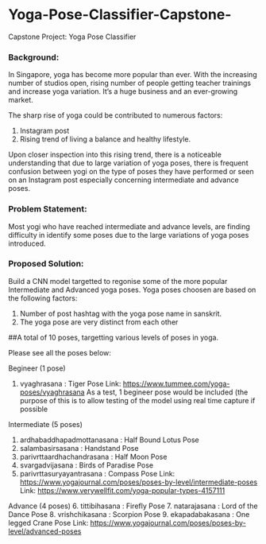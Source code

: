 # Yoga-Pose-Classifier-Capstone-

Capstone Project: Yoga Pose Classifier

### Background: 
In Singapore, yoga has become more popular than ever. With the increasing number of studios open, rising number of people getting teacher trainings and increase yoga variation. It’s a huge business and an ever-growing market. 

The sharp rise of yoga could be contributed to numerous factors:
1. Instagram post 
2. Rising trend of living a balance and healthy lifestyle.

Upon closer inspection into this rising trend, there is a noticeable understanding that due to large variation of yoga poses, there is frequent confusion between yogi on the type of poses they have performed or seen on an Instagram post especially concerning intermediate and advance poses.

### Problem Statement: 
Most yogi who have reached intermediate and advance levels, are finding difficulty in identify some poses due to the large variations of yoga poses introduced. 

### Proposed Solution:
Build a CNN model targetted to regonise some of the more popular Intermediate and Advanced yoga poses. 
Yoga poses choosen are based on the following factors:
1. Number of post hashtag with the yoga pose name in sanskrit.
2. The yoga pose are very distinct from each other

##A total of 10 poses, targetting various levels of poses in yoga. 

Please see all the poses below:

Begineer (1 pose)
1. vyaghrasana                            : Tiger Pose
Link: https://www.tummee.com/yoga-poses/vyaghrasana 
As a test, 1 begineer pose would be included (the purpose of this is to allow testing of the model using real time capture if possible

Intermediate (5 poses)
1. ardhabaddhapadmottanasana        : Half Bound Lotus Pose
2. salambasirsasana                 : Handstand Pose
3. parivrttaardhachandrasana        : Half Moon Pose
4. svargadvijasana                  : Birds of Paradise Pose
5. parivrttasuryayantrasana         : Compass Pose
Link: https://www.yogajournal.com/poses/poses-by-level/intermediate-poses
Link: https://www.verywellfit.com/yoga-popular-types-4157111 

Advance (4 poses)
6.  tittibihasana                : Firefly Pose
7.  natarajasana                 : Lord of the Dance Pose
8.  vrishchikasana               : Scorpion Pose
9.  ekapadabakasana              : One legged Crane Pose
Link: https://www.yogajournal.com/poses/poses-by-level/advanced-poses

